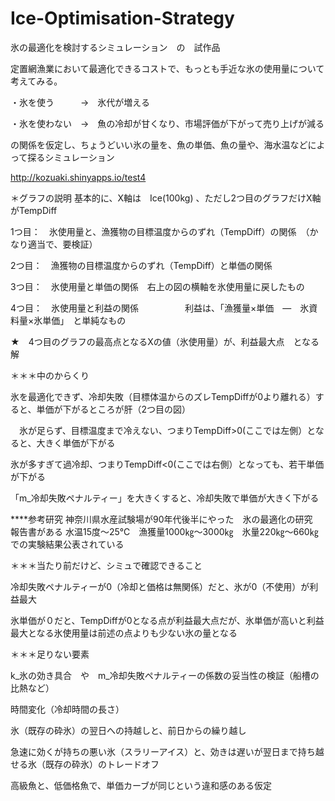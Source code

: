 # Ice-Optimisation-Strategy
氷の最適化を検討するシミュレーション　の　試作品

定置網漁業において最適化できるコストで、もっとも手近な氷の使用量について考えてみる。

・氷を使う　　　→　氷代が増える

・氷を使わない　→　魚の冷却が甘くなり、市場評価が下がって売り上げが減る

の関係を仮定し、ちょうどいい氷の量を、魚の単価、魚の量や、海水温などによって探るシミュレーション

http://kozuaki.shinyapps.io/test4


＊グラフの説明
基本的に、X軸は　Ice(100kg) 、ただし2つ目のグラフだけX軸がTempDiff


1つ目：　氷使用量と、漁獲物の目標温度からのずれ（TempDiff）の関係　（かなり適当で、要検証）

2つ目：　漁獲物の目標温度からのずれ（TempDiff）と単価の関係　

3つ目：　氷使用量と単価の関係　右上の図の横軸を氷使用量に戻したもの

4つ目：　氷使用量と利益の関係
　　　　　利益は、「漁獲量×単価　―　氷資料量×氷単価」　と単純なもの
     
★　4つ目のグラフの最高点となるXの値（氷使用量）が、利益最大点　となる解



＊＊＊中のからくり

氷を最適化できず、冷却失敗（目標体温からのズレTempDiffが0より離れる）すると、単価が下がるところが肝（2つ目の図）

　氷が足らず、目標温度まで冷えない、つまりTempDiff>0(ここでは左側）となると、大きく単価が下がる
 
  氷が多すぎて過冷却、つまりTempDiff<0(ここでは右側）となっても、若干単価が下がる

「m_冷却失敗ペナルティー」を大きくすると、冷却失敗で単価が大きく下がる


****参考研究
神奈川県水産試験場が90年代後半にやった　氷の最適化の研究　報告書がある
水温15度～25℃　漁獲量1000㎏～3000㎏　氷量220㎏～660㎏　での実験結果公表されている


＊＊＊当たり前だけど、シミュで確認できること

冷却失敗ペナルティーが0（冷却と価格は無関係）だと、氷が0（不使用）が利益最大

氷単価が０だと、TempDiffが0となる点が利益最大点だが、氷単価が高いと利益最大となる氷使用量は前述の点よりも少ない氷の量となる


＊＊＊足りない要素

k_氷の効き具合　や　m_冷却失敗ペナルティーの係数の妥当性の検証（船槽の比熱など）

時間変化（冷却時間の長さ）

氷（既存の砕氷）の翌日への持越しと、前日からの繰り越し

急速に効くが持ちの悪い氷（スラリーアイス）と、効きは遅いが翌日まで持ち越せる氷（既存の砕氷）のトレードオフ

高級魚と、低価格魚で、単価カーブが同じという違和感のある仮定


